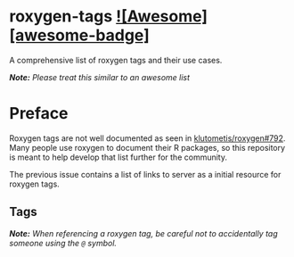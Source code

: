 # roxygen-tags [![Awesome][awesome-badge]](https://github.com/sindresorhus/awesome)

A comprehensive list of roxygen tags and their use cases.

**_Note:_** _Please treat this similar to an awesome list_ 

# Preface

Roxygen tags are not well documented as seen in [klutometis/roxygen#792](https://github.com/klutometis/roxygen/issues/792).  Many people use roxygen to document their R packages, so this repository is meant to help develop that list further for the community.  

The previous issue contains a list of links to server as a initial resource for roxygen tags.

## Tags

**_Note:_** _When referencing a roxygen tag, be careful not to accidentally tag someone using the `@` symbol._
